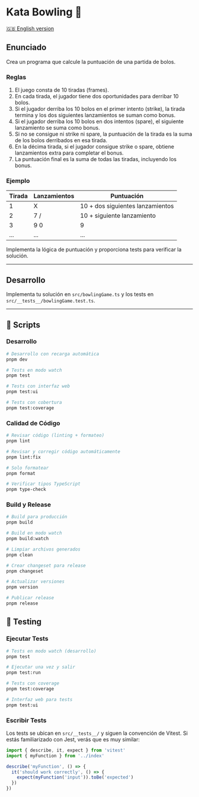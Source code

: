 # Kata Bowling 🚀

[🇬🇧 English version](README.md)

## Enunciado

Crea un programa que calcule la puntuación de una partida de bolos.

### Reglas

1. El juego consta de 10 tiradas (frames).
2. En cada tirada, el jugador tiene dos oportunidades para derribar 10 bolos.
3. Si el jugador derriba los 10 bolos en el primer intento (strike), la tirada termina y los dos siguientes lanzamientos se suman como bonus.
4. Si el jugador derriba los 10 bolos en dos intentos (spare), el siguiente lanzamiento se suma como bonus.
5. Si no se consigue ni strike ni spare, la puntuación de la tirada es la suma de los bolos derribados en esa tirada.
6. En la décima tirada, si el jugador consigue strike o spare, obtiene lanzamientos extra para completar el bonus.
7. La puntuación final es la suma de todas las tiradas, incluyendo los bonus.

### Ejemplo

| Tirada | Lanzamientos | Puntuación |
|--------|--------------|------------|
| 1      | X            | 10 + dos siguientes lanzamientos |
| 2      | 7 /          | 10 + siguiente lanzamiento       |
| 3      | 9 0          | 9                                 |
| ...    | ...          | ...                               |

Implementa la lógica de puntuación y proporciona tests para verificar la solución.

---

## Desarrollo

Implementa tu solución en `src/bowlingGame.ts` y los tests en `src/__tests__/bowlingGame.test.ts`.

---

## 🔧 Scripts

### Desarrollo

```bash
# Desarrollo con recarga automática
pnpm dev

# Tests en modo watch
pnpm test

# Tests con interfaz web
pnpm test:ui

# Tests con cobertura
pnpm test:coverage
```

### Calidad de Código

```bash
# Revisar código (linting + formateo)
pnpm lint

# Revisar y corregir código automáticamente
pnpm lint:fix

# Solo formatear
pnpm format

# Verificar tipos TypeScript
pnpm type-check
```

### Build y Release

```bash
# Build para producción
pnpm build

# Build en modo watch
pnpm build:watch

# Limpiar archivos generados
pnpm clean

# Crear changeset para release
pnpm changeset

# Actualizar versiones
pnpm version

# Publicar release
pnpm release
```

## 🧪 Testing

### Ejecutar Tests

```bash
# Tests en modo watch (desarrollo)
pnpm test

# Ejecutar una vez y salir
pnpm test:run

# Tests con coverage
pnpm test:coverage

# Interfaz web para tests
pnpm test:ui
```

### Escribir Tests

Los tests se ubican en `src/__tests__/` y siguen la convención de Vitest. Si estás familiarizado con Jest, verás que es muy similar:

```typescript
import { describe, it, expect } from 'vitest'
import { myFunction } from '../index'

describe('myFunction', () => {
  it('should work correctly', () => {
    expect(myFunction('input')).toBe('expected')
  })
})
```
